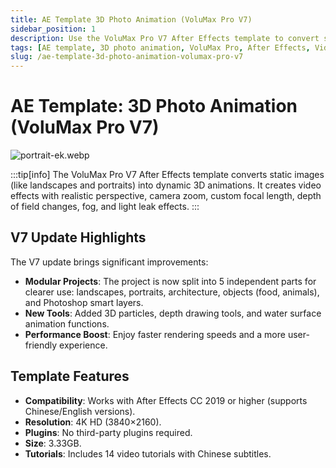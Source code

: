 ```yaml
---
title: AE Template 3D Photo Animation (VoluMax Pro V7)
sidebar_position: 1
description: Use the VoluMax Pro V7 After Effects template to convert static landscape and portrait images into dynamic 3D animations with camera zoom, rotation, and depth effects.
tags: [AE template, 3D photo animation, VoluMax Pro, After Effects, Videohive, image to video, 3D effect]
slug: /ae-template-3d-photo-animation-volumax-pro-v7
---
```

<!--Above is Setting Part-generate depend on content meet Google Seo, you need to balance automation efficiency with Google’s core ranking factors—especially E-E-A-T (Experience, Expertise, Authoritativeness, Trustworthiness), -->

<!--First Part-This is Title -->
# AE Template: 3D Photo Animation (VoluMax Pro V7)

<!--Second Part-This is First Banner -->
![portrait-ek.webp](https://list.ucards.store/d/img/portrait-ek.webp)

:::tip[info]
The VoluMax Pro V7 After Effects template converts static images (like landscapes and portraits) into dynamic 3D animations. It creates video effects with realistic perspective, camera zoom, custom focal length, depth of field changes, fog, and light leak effects.
:::

## V7 Update Highlights

The V7 update brings significant improvements:

- **Modular Projects**: The project is now split into 5 independent parts for clearer use: landscapes, portraits, architecture, objects (food, animals), and Photoshop smart layers.
- **New Tools**: Added 3D particles, depth drawing tools, and water surface animation functions.
- **Performance Boost**: Enjoy faster rendering speeds and a more user-friendly experience.

## Template Features

- **Compatibility**: Works with After Effects CC 2019 or higher (supports Chinese/English versions).
- **Resolution**: 4K HD (3840×2160).
- **Plugins**: No third-party plugins required.
- **Size**: 3.33GB.
- **Tutorials**: Includes 14 video tutorials with Chinese subtitles.


